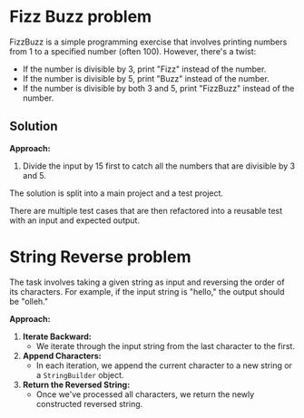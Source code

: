 # Fizz Buzz problem

FizzBuzz is a simple programming exercise that involves printing numbers from 1 to a specified number (often 100). However, there's a twist: 

- If the number is divisible by 3, print "Fizz" instead of the number. 
- If the number is divisible by 5, print "Buzz" instead of the number. 
- If the number is divisible by both 3 and 5, print "FizzBuzz" instead of the number.

## Solution
**Approach:**
1. Divide the input by 15 first to catch all the numbers that are divisible by 3 and 5.

The solution is split into a main project and a test project.

There are multiple test cases that are then refactored into a reusable test with an input and expected output.

# String Reverse problem
The task involves taking a given string as input and reversing the order of its characters. For example, if the input string is "hello," the output should be "olleh."

**Approach:**
1. **Iterate Backward:**
    - We iterate through the input string from the last character to the first.
2. **Append Characters:**
    - In each iteration, we append the current character to a new string or a `StringBuilder` object.
3. **Return the Reversed String:**
    - Once we've processed all characters, we return the newly constructed reversed string.

